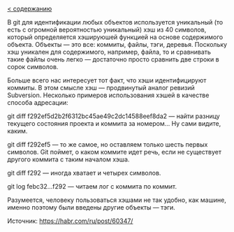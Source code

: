 [< содержанию](./readme.md)

В git для идентификации любых объектов используется уникальный (то есть с
огромной вероятностью уникальный) хэш из 40 символов, который определяется
хэшируюшей функцией на основе содержимого объекта. Объекты — это все: коммиты,
файлы, тэги, деревья. Поскольку хэш уникален для содержимого, например, файла,
то и сравнивать такие файлы очень легко — достаточно просто сравнить две строки
в сорок символов.

Больше всего нас интересует тот факт, что хэши идентифицируют коммиты. В этом
смысле хэш — продвинутый аналог ревизий Subversion. Несколько примеров
использования хэшей в качестве способа адресации:

git diff f292ef5d2b2f6312bc45ae49c2dc14588eef8da2 — найти разницу текущего
состояния проекта и коммита за номером… Ну сами видите, каким.

git diff f292ef5 — то же самое, но оставляем только шесть первых символов. Git
поймет, о каком коммите идет речь, если не существует другого коммита с таким
началом хэша.

git diff f292 — иногда хватает и четырех символов.

git log febc32...f292 — читаем лог с коммита по коммит.


Разумеется, человеку пользоваться хэшами не так удобно, как машине, именно поэтому были введены другие объекты — тэги.

Источник: https://habr.com/ru/post/60347/